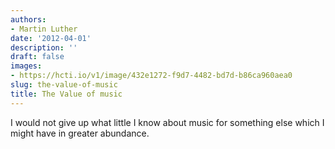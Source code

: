 ```yaml
---
authors:
- Martin Luther
date: '2012-04-01'
description: ''
draft: false
images:
- https://hcti.io/v1/image/432e1272-f9d7-4482-bd7d-b86ca960aea0
slug: the-value-of-music
title: The Value of music
---
```


I would not give up what little I know about music for something else which I might have in greater abundance.
